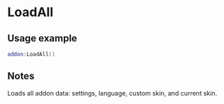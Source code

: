 # LoadAll

## Usage example
```lua
addon:LoadAll()
```

## Notes
Loads all addon data: settings, language, custom skin, and current skin.
